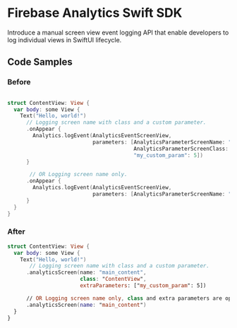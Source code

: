 # Firebase Analytics Swift SDK

Introduce a manual screen view event logging API that enable developers to log individual views in SwiftUI lifecycle.

## Code Samples

### Before
```swift

struct ContentView: View {
  var body: some View {
    Text("Hello, world!")
      // Logging screen name with class and a custom parameter.
      .onAppear { 
        Analytics.logEvent(AnalyticsEventScreenView,
                           parameters: [AnalyticsParameterScreenName: "main_content",
                                        AnalyticsParameterScreenClass: "ContentView",
                                        "my_custom_param": 5])
      }

       // OR Logging screen name only.
      .onAppear {
        Analytics.logEvent(AnalyticsEventScreenView,
                           parameters: [AnalyticsParameterScreenName: "main_content"])
      } 
  }
}

```

### After
```swift
struct ContentView: View {
  var body: some View {
    Text("Hello, world!")
       // Logging screen name with class and a custom parameter.
      .analyticsScreen(name: "main_content", 
                       class: "ContentView",
                       extraParameters: ["my_custom_param": 5])

      // OR Logging screen name only, class and extra parameters are optional.
      .analyticsScreen(name: "main_content")
  }
}
```




